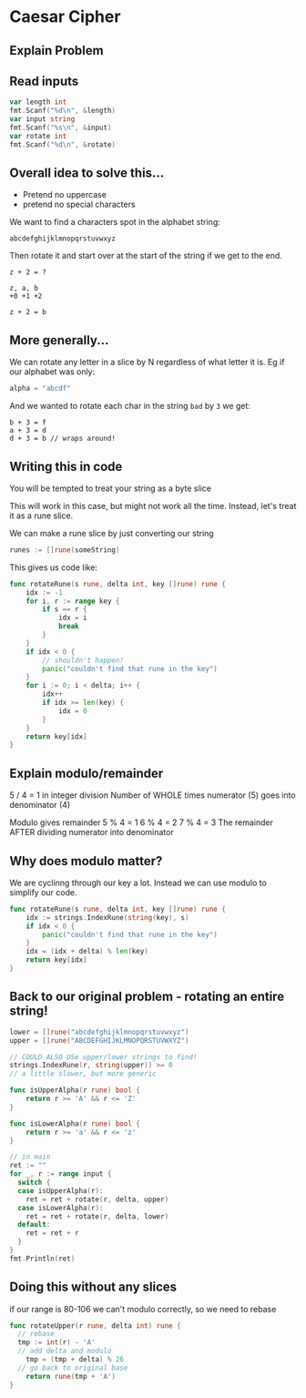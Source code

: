
# Caesar Cipher

## Explain Problem

## Read inputs

```go
var length int
fmt.Scanf("%d\n", &length)
var input string
fmt.Scanf("%s\n", &input)
var rotate int
fmt.Scanf("%d\n", &rotate)
```

## Overall idea to solve this...

- Pretend no uppercase
- pretend no special characters

We want to find a characters spot in the alphabet string:

`abcdefghijklmnopqrstuvwxyz`

Then rotate it and start over at the start of the string if we get to the end.

```
z + 2 = ?

z, a, b
+0 +1 +2

z + 2 = b
```

## More generally...

We can rotate any letter in a slice by N regardless of what letter it is. Eg if our alphabet was only:

```go
alpha = "abcdf"
```

And we wanted to rotate each char in the string `bad` by `3` we get:

```
b + 3 = f
a + 3 = d
d + 3 = b // wraps around!
```

## Writing this in code

You will be tempted to treat your string as a byte slice

This will work in this case, but might not work all the time. Instead, let's treat it as a rune slice.

We can make a rune slice by just converting our string

```go
runes := []rune(someString)
```

This gives us code like:

```go
func rotateRune(s rune, delta int, key []rune) rune {
	idx := -1
	for i, r := range key {
		if s == r {
			idx = i
			break
		}
	}
	if idx < 0 {
		// shouldn't happen!
		panic("couldn't find that rune in the key")
	}
	for i := 0; i < delta; i++ {
		idx++
		if idx >= len(key) {
			idx = 0
		}
	}
	return key[idx]
}
```


## Explain modulo/remainder

5 / 4 = 1 in integer division
Number of WHOLE times numerator (5) goes into denominator (4)


Modulo gives remainder
5 % 4 = 1
6 % 4 = 2
7 % 4 = 3
The remainder AFTER dividing numerator into denominator


## Why does modulo matter?

We are cyclinng through our key a lot. Instead we can use modulo to simplify our code.


```go
func rotateRune(s rune, delta int, key []rune) rune {
	idx := strings.IndexRune(string(key), s)
	if idx < 0 {
		panic("couldn't find that rune in the key")
	}
	idx = (idx + delta) % len(key)
	return key[idx]
}
```

## Back to our original problem - rotating an entire string!

```go
lower = []rune("abcdefghijklmnopqrstuvwxyz")
upper = []rune("ABCDEFGHIJKLMNOPQRSTUVWXYZ")

// COULD ALSO USe upper/lower strings to find!
strings.IndexRune(r, string(upper)) >= 0
// a little slower, but more generic

func isUpperAlpha(r rune) bool {
	return r >= 'A' && r <= 'Z'
}

func isLowerAlpha(r rune) bool {
	return r >= 'a' && r <= 'z'
}

// in main
ret := ""
for _, r := range input {
  switch {
  case isUpperAlpha(r):
    ret = ret + rotate(r, delta, upper)
  case isLowerAlpha(r):
    ret = ret + rotate(r, delta, lower)
  default:
    ret = ret + r
  }
}
fmt.Println(ret)
```

## Doing this without any slices

if our range is 80-106 we can't modulo correctly, so we need to rebase

```go
func rotateUpper(r rune, delta int) rune {
  // rebase
  tmp := int(r) - 'A'
  // add delta and modulo
	tmp = (tmp + delta) % 26
  // go back to original base
	return rune(tmp + 'A')
}
```

